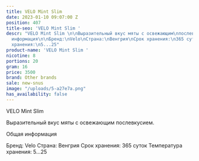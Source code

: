 ```yaml
---
title: VELO Mint Slim
date: 2023-01-10 09:07:00 Z
position: 407
title-seo: 'VELO Mint Slim '
descr: "VELO Mint Slim \n\nВыразительный вкус мяты с освежающим\nпослевкусием.\n\nОбщая
  информация\n\nБренд:\nVelo\nСтрана:\nВенгрия\nСрок хранения:\n365 суток\nТемпература
  хранения:\n5...25"
product-name: 'VELO Mint Slim '
nicotine: 8
portions: 20
gram: 16
price: 3500
brand: Other brands
sale: new-snus
image: "/uploads/5-a27e7a.png"
has_availability: false
---
```


VELO Mint Slim 

Выразительный вкус мяты с освежающим
послевкусием.

Общая информация

Бренд:
Velo
Страна:
Венгрия
Срок хранения:
365 суток
Температура хранения:
5...25